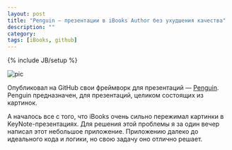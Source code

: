 ```yaml
---
layout: post
title: "Penguin — презентации в iBooks Author без ухудшения качества"
description: ""
category: 
tags: [iBooks, github]
---
```

{% include JB/setup %}

![pic][] 

Опубликовал на GitHub свои фреймворк для презентаций — [Penguin][]. Penguin предназначен, для презентаций, целиком состоящих из картинок. 

А началось все с того, что iBooks очень сильно пережимал картинки в KeyNote-презентациях. Для решения этой проблемы я за один вечер написал этот небольшое приложение. Приложению далеко до идеального кода и логики, но свою задачу оно отлично решает.

[pic]: http://31808.selcdn.ru/it-prm/pics/pingvini.jpg
[Penguin]: https://github.com/shuvalov-anton/Penguin